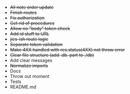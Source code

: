 - ~~All note order update~~
- ~~Finish routes~~
- ~~Fix authorization~~
- ~~Get rid of procedures~~
- ~~Allow no "body" token check~~
- ~~Add id stuff to URL~~
- ~~jies-ish route logic~~
- ~~Separate token validation~~
- ~~Make 4XX handled with res.status(4XX) not throw error~~
- ~~Clear file structure (add .db. part to ./db)~~
- Add clear messages
- ~~Normalize imports~~
- Docs
- Throw out moment
- Tests
- README.md
